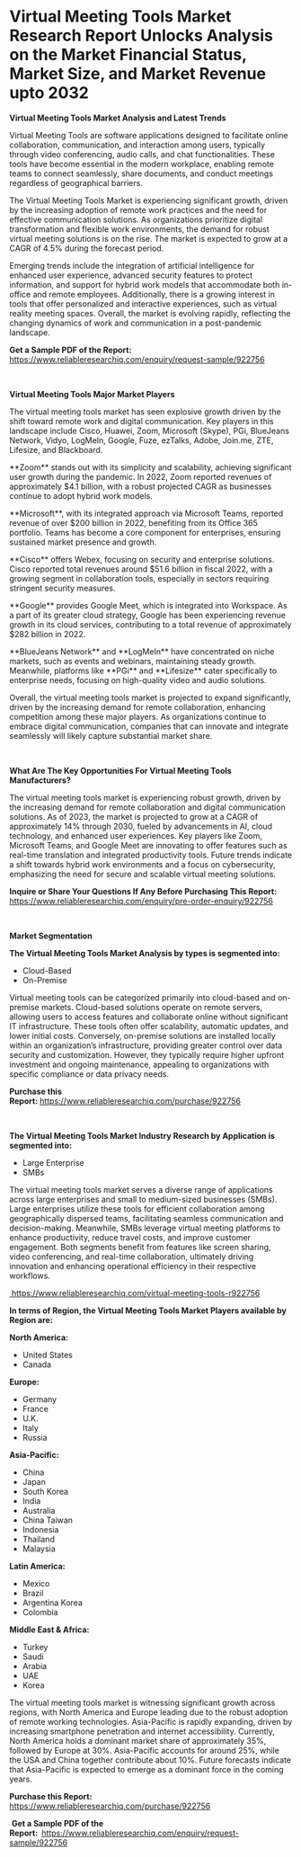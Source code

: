 <p><h1>Virtual Meeting Tools Market Research Report Unlocks Analysis on the Market Financial Status, Market Size, and Market Revenue upto 2032</h1></p><p><strong>Virtual Meeting Tools Market Analysis and Latest Trends</strong></p>
<p><p>Virtual Meeting Tools are software applications designed to facilitate online collaboration, communication, and interaction among users, typically through video conferencing, audio calls, and chat functionalities. These tools have become essential in the modern workplace, enabling remote teams to connect seamlessly, share documents, and conduct meetings regardless of geographical barriers.</p><p>The Virtual Meeting Tools Market is experiencing significant growth, driven by the increasing adoption of remote work practices and the need for effective communication solutions. As organizations prioritize digital transformation and flexible work environments, the demand for robust virtual meeting solutions is on the rise. The market is expected to grow at a CAGR of 4.5% during the forecast period. </p><p>Emerging trends include the integration of artificial intelligence for enhanced user experience, advanced security features to protect information, and support for hybrid work models that accommodate both in-office and remote employees. Additionally, there is a growing interest in tools that offer personalized and interactive experiences, such as virtual reality meeting spaces. Overall, the market is evolving rapidly, reflecting the changing dynamics of work and communication in a post-pandemic landscape.</p></p>
<p><strong>Get a Sample PDF of the Report:&nbsp;</strong> <a href="https://www.reliableresearchiq.com/enquiry/request-sample/922756?utm_campaign=3201&utm_medium=2&utm_source=Github&utm_content=ia&utm_term=18042025&utm_id=virtual-meeting-tools">https://www.reliableresearchiq.com/enquiry/request-sample/922756</a></p>
<p>&nbsp;</p>
<p><strong>Virtual Meeting Tools Major Market Players</strong></p>
<p><p>The virtual meeting tools market has seen explosive growth driven by the shift toward remote work and digital communication. Key players in this landscape include Cisco, Huawei, Zoom, Microsoft (Skype), PGi, BlueJeans Network, Vidyo, LogMeIn, Google, Fuze, ezTalks, Adobe, Join.me, ZTE, Lifesize, and Blackboard.</p><p>**Zoom** stands out with its simplicity and scalability, achieving significant user growth during the pandemic. In 2022, Zoom reported revenues of approximately $4.1 billion, with a robust projected CAGR as businesses continue to adopt hybrid work models.</p><p>**Microsoft**, with its integrated approach via Microsoft Teams, reported revenue of over $200 billion in 2022, benefiting from its Office 365 portfolio. Teams has become a core component for enterprises, ensuring sustained market presence and growth.</p><p>**Cisco** offers Webex, focusing on security and enterprise solutions. Cisco reported total revenues around $51.6 billion in fiscal 2022, with a growing segment in collaboration tools, especially in sectors requiring stringent security measures.</p><p>**Google** provides Google Meet, which is integrated into Workspace. As a part of its greater cloud strategy, Google has been experiencing revenue growth in its cloud services, contributing to a total revenue of approximately $282 billion in 2022.</p><p>**BlueJeans Network** and **LogMeIn** have concentrated on niche markets, such as events and webinars, maintaining steady growth. Meanwhile, platforms like **PGi** and **Lifesize** cater specifically to enterprise needs, focusing on high-quality video and audio solutions.</p><p>Overall, the virtual meeting tools market is projected to expand significantly, driven by the increasing demand for remote collaboration, enhancing competition among these major players. As organizations continue to embrace digital communication, companies that can innovate and integrate seamlessly will likely capture substantial market share.</p></p>
<p>&nbsp;</p>
<p><strong>What Are The Key Opportunities For Virtual Meeting Tools Manufacturers?</strong></p>
<p><p>The virtual meeting tools market is experiencing robust growth, driven by the increasing demand for remote collaboration and digital communication solutions. As of 2023, the market is projected to grow at a CAGR of approximately 14% through 2030, fueled by advancements in AI, cloud technology, and enhanced user experiences. Key players like Zoom, Microsoft Teams, and Google Meet are innovating to offer features such as real-time translation and integrated productivity tools. Future trends indicate a shift towards hybrid work environments and a focus on cybersecurity, emphasizing the need for secure and scalable virtual meeting solutions.</p></p>
<p><strong>Inquire or Share Your Questions If Any Before Purchasing This Report:</strong> <a href="https://www.reliableresearchiq.com/enquiry/pre-order-enquiry/922756?utm_campaign=3201&utm_medium=2&utm_source=Github&utm_content=ia&utm_term=18042025&utm_id=virtual-meeting-tools">https://www.reliableresearchiq.com/enquiry/pre-order-enquiry/922756</a></p>
<p>&nbsp;</p>
<p><strong>Market Segmentation</strong></p>
<p><strong>The Virtual Meeting Tools Market Analysis by types is segmented into:</strong></p>
<p><ul><li>Cloud-Based</li><li>On-Premise</li></ul></p>
<p><p>Virtual meeting tools can be categorized primarily into cloud-based and on-premise markets. Cloud-based solutions operate on remote servers, allowing users to access features and collaborate online without significant IT infrastructure. These tools often offer scalability, automatic updates, and lower initial costs. Conversely, on-premise solutions are installed locally within an organization’s infrastructure, providing greater control over data security and customization. However, they typically require higher upfront investment and ongoing maintenance, appealing to organizations with specific compliance or data privacy needs.</p></p>
<p><strong>Purchase this Report:&nbsp;</strong><a href="https://www.reliableresearchiq.com/purchase/922756?utm_campaign=3201&utm_medium=2&utm_source=Github&utm_content=ia&utm_term=18042025&utm_id=virtual-meeting-tools">https://www.reliableresearchiq.com/purchase/922756</a></p>
<p>&nbsp;</p>
<p><strong>The Virtual Meeting Tools Market Industry Research by Application is segmented into:</strong></p>
<p><ul><li>Large Enterprise</li><li>SMBs</li></ul></p>
<p><p>The virtual meeting tools market serves a diverse range of applications across large enterprises and small to medium-sized businesses (SMBs). Large enterprises utilize these tools for efficient collaboration among geographically dispersed teams, facilitating seamless communication and decision-making. Meanwhile, SMBs leverage virtual meeting platforms to enhance productivity, reduce travel costs, and improve customer engagement. Both segments benefit from features like screen sharing, video conferencing, and real-time collaboration, ultimately driving innovation and enhancing operational efficiency in their respective workflows.</p></p>
<p><a href="https://www.reliableresearchiq.com/virtual-meeting-tools-r922756?utm_campaign=3201&utm_medium=2&utm_source=Github&utm_content=ia&utm_term=18042025&utm_id=virtual-meeting-tools">&nbsp;https://www.reliableresearchiq.com/virtual-meeting-tools-r922756</a></p>
<p><strong>In terms of Region, the Virtual Meeting Tools Market Players available by Region are:</strong></p>
<p>
    <p> <strong> North America: </strong>
        <ul>
            <li>United States</li>
            <li>Canada</li>
        </ul>
        </p> 
    <p> <strong> Europe: </strong>
        <ul>
            <li>Germany</li>
            <li>France</li>
            <li>U.K.</li>
            <li>Italy</li>
            <li>Russia</li>
        </ul>
        </p> 
    <p> <strong> Asia-Pacific: </strong>
        <ul>
            <li>China</li>
            <li>Japan</li>
            <li>South Korea</li>
            <li>India</li>
            <li>Australia</li>
            <li>China Taiwan</li>
            <li>Indonesia</li>
            <li>Thailand</li>
            <li>Malaysia</li>
        </ul>
        </p> 
    <p> <strong> Latin America: </strong>
        <ul>
            <li>Mexico</li>
            <li>Brazil</li>
            <li>Argentina Korea</li>
            <li>Colombia</li>
        </ul>
        </p> 
    <p> <strong> Middle East & Africa: </strong>
        <ul>
            <li>Turkey</li>
            <li>Saudi</li>
            <li>Arabia</li>
            <li>UAE</li>
            <li>Korea</li>
        </ul>
    </p>
    </p>
<p><p>The virtual meeting tools market is witnessing significant growth across regions, with North America and Europe leading due to the robust adoption of remote working technologies. Asia-Pacific is rapidly expanding, driven by increasing smartphone penetration and internet accessibility. Currently, North America holds a dominant market share of approximately 35%, followed by Europe at 30%. Asia-Pacific accounts for around 25%, while the USA and China together contribute about 10%. Future forecasts indicate that Asia-Pacific is expected to emerge as a dominant force in the coming years.</p></p>
<p><strong>Purchase this Report: </strong><a href="https://www.reliableresearchiq.com/purchase/922756?utm_campaign=3201&utm_medium=2&utm_source=Github&utm_content=ia&utm_term=18042025&utm_id=virtual-meeting-tools">https://www.reliableresearchiq.com/purchase/922756</a></p>
<p>&nbsp;<strong>Get a Sample PDF of the Report:&nbsp;&nbsp;</strong><a href="https://www.reliableresearchiq.com/enquiry/request-sample/922756?utm_campaign=3201&utm_medium=2&utm_source=Github&utm_content=ia&utm_term=18042025&utm_id=virtual-meeting-tools">https://www.reliableresearchiq.com/enquiry/request-sample/922756</a></p>
<p><strong></strong></p>
<p><p></p><p></p><p></p></p>